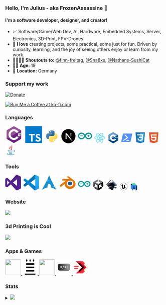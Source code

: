 ### Hello, I'm Julius - aka FrozenAssassine 👋

#### I'm a software developer, designer, and creator!

-   📈 Software/Game/Web Dev, AI, Hardware, Embedded Systems, Server, Electronics, 3D-Print, FPV-Drones
-   🧬 **I love** creating projects, some practical, some just for fun. Driven by curiosity, learning, and the joy of seeing others enjoy or learn from my work.
-   👨‍👩‍👧‍👦 **Shoutouts to:** [@finn-freitag](https://github.com/finn-freitag), [@Sna8xs](https://github.com/Sna8xs), [@Nathans-SushiCat](https://github.com/Nathans-SushiCat)
-   👨‍💻 **Age:** 19
-   🚩 **Location:** Germany

### Support my work
[![Donate](https://www.paypalobjects.com/en_US/i/btn/btn_donate_LG.gif)](https://www.paypal.com/donate/?hosted_button_id=PPME7KF7KF7QS)

<a href='https://ko-fi.com/K3K819KSLG' target='_blank'>  
    <img height='36' style='border:0px;height:36px;' src='https://storage.ko-fi.com/cdn/kofi6.png?v=6' border='0' alt='Buy Me a Coffee at ko-fi.com' />  
</a>

<!-- #### Programming time since November 6th, 2022:

<a href="https://wakatime.com/@FrozenAssassine">
    <img src="https://wakatime.com/badge/user/1ce7d4e7-d3a9-45a5-bea0-e04995db707c.svg" />
</a> -->

### Languages

<div>
    <img src="https://github.com/devicons/devicon/blob/master/icons/csharp/csharp-original.svg" title="CSharp" alt="Csharp" height="55">&nbsp;
    <img src="https://github.com/devicons/devicon/blob/master/icons/typescript/typescript-original.svg" title="Typescript" alt="Typescript" height="55">&nbsp;
    <img src="https://github.com/devicons/devicon/blob/master/icons/python/python-original.svg" title="Python" alt="Python" height="45">&nbsp;
    <img src="https://raw.githubusercontent.com/devicons/devicon/refs/heads/master/icons/nextjs/nextjs-original.svg" title="NextJS" alt="NextJS" height="45">&nbsp;
    <img src="https://github.com/devicons/devicon/blob/master/icons/arduino/arduino-original.svg" title="Arduino" alt="Arduino" height="45">&nbsp;
    <img src="https://raw.githubusercontent.com/devicons/devicon/master/icons/react/react-original.svg" title="React" alt="React" height="35">&nbsp;
    <img src="https://github.com/devicons/devicon/blob/master/icons/cplusplus/cplusplus-original.svg" title="C++" alt="C++" height="35">&nbsp;
    <img src="https://github.com/devicons/devicon/blob/master/icons/powershell/powershell-original.svg" title="Powershell" alt="Powershell" height="35">&nbsp;
    <img src="https://github.com/devicons/devicon/blob/master/icons/css3/css3-original.svg" title="CSS" alt="CSS" height="35">&nbsp;
    <img src="https://github.com/devicons/devicon/blob/master/icons/html5/html5-original.svg" title="HTML" alt="HTML" height="35">&nbsp;
    <img src="https://github.com/devicons/devicon/blob/master/icons/java/java-original.svg" title="Java" alt="Java" height="35">&nbsp;
</div>

### Tools

<div>
    <img src="https://github.com/devicons/devicon/blob/master/icons/visualstudio/visualstudio-plain.svg" title="Visual Studio" alt="Visual Studio" height="50">&nbsp;
    <img src="https://github.com/devicons/devicon/blob/master/icons/vscode/vscode-original.svg" title="Visual Studio Code" alt="Visual Studio Code" height="50">&nbsp;
    <img src="https://github.com/devicons/devicon/blob/master/icons/archlinux/archlinux-original.svg" title="Android Studio" alt="Arch" height="50">&nbsp;
    <img src="https://github.com/devicons/devicon/blob/master/icons/blender/blender-original.svg" title="Blender" alt="Blender" height="50">&nbsp;
    <img src="https://github.com/devicons/devicon/blob/master/icons/arduino/arduino-original.svg" title="Arduino IDE" alt="Arduino IDE" height="40">&nbsp;
    <img src="https://github.com/devicons/devicon/blob/master/icons/unity/unity-original.svg" title="Unity" alt="Unity" height="35">&nbsp;
    <img src="https://github.com/devicons/devicon/blob/master/icons/inkscape/inkscape-original.svg" title="Inkscape" alt="Inkscape" height="35">&nbsp;
    <img src="https://github.com/devicons/devicon/blob/master/icons/unrealengine/unrealengine-original.svg" title="Unreal Engine" alt="Unreal Engine" height="25">&nbsp;
    <img src="https://github.com/devicons/devicon/blob/master/icons/androidstudio/androidstudio-original.svg" title="Android Studio" alt="Android Studio" height="25">&nbsp;
</div>

### Website

<a href="https://frozenassassine.de?ref=github-readme">  
    <img height="50px" width="auto" src="https://media.giphy.com/media/rvUbaxVpe87qErZ6yE/giphy.gif">  
</a>

### 3d Printing is Cool
<a href="https://makerworld.com/de/@FrozenAssassine">
<img height="50px" width="auto" src="https://github.com/user-attachments/assets/fb491ff2-87ca-4f76-a177-1769515fb9bf" />
</a>

### Apps & Games

<div>
    <a href="https://play.google.com/store/apps/details?id=com.FrozenCatStudios.UltimateRunner">
       <img width="50" height="50" src="https://ultimaterunner.frozenassassine.de/assets/ultimaterunner/icon.png"/>
    </a>
    <a href="https://apps.microsoft.com/detail/fastedit/9NTQ53W18DPW?hl=en-us&gl=US">
       <img width="50" height="50" src="https://github.com/FrozenAssassine/Fastedit/blob/master/Fastedit/Assets/AppIcon/Icon.png?raw=true"/>
    </a>
    <a href="https://apps.microsoft.com/detail/ease-pass/9NQPF80923F5?ocid=pdpshare&hl=en-us&gl=us">
       <img width="50" height="50" src="https://github.com/FrozenAssassine/EasePass/blob/master/EasePass/Assets/AppIcon/Icon.png?raw=true"/>
    </a>
    <a href="https://apps.microsoft.com/detail/fluentedit/9NWL9M9JPQ36?hl=en-us&gl=US">
       <img width="50" height="50" src="https://github.com/FrozenAssassine/FluentEdit/blob/master/FluentEdit/Assets/Square44x44Logo.scale-400.png?raw=true"/>
    </a>
    <a href="https://apps.microsoft.com/detail/9n8kbw01wd62?hl=en-US&gl=US">
       <img width="50" height="50" src="https://github.com/FrozenAssassine/QuickNav/blob/master/QuickNav/Assets/AppIcon/appicon.png?raw=true"/>
    </a>
</div>

### Stats
<details>
<summary>
    <a href="https://wakatime.com/@FrozenAssassine">  
    <img src="https://wakatime.com/badge/user/1ce7d4e7-d3a9-45a5-bea0-e04995db707c.svg" />  
</a>
</summary>

<div align="left">
    <img src="https://github.com/FrozenAssassine/github-stats/blob/master/generated/overview.svg#gh-dark-mode-only">  
    <img src="https://github.com/FrozenAssassine/github-stats/blob/master/generated/languages.svg#gh-dark-mode-only"> 
    <img src="https://github-readme-stats.vercel.app/api?username=FrozenAssassine&show_icons=true&theme=tokyonight">  
    <img src="https://streak-stats.demolab.com?user=FrozenAssassine&theme=tokyonight" alt="GitHub Streak" />
</div>

</details>
